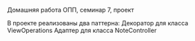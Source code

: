 Домашняя работа ОПП, семинар 7, проект

В проекте реализованы два паттерна:
Декоратор для класса ViewOperations
Адаптер для класса NoteController
